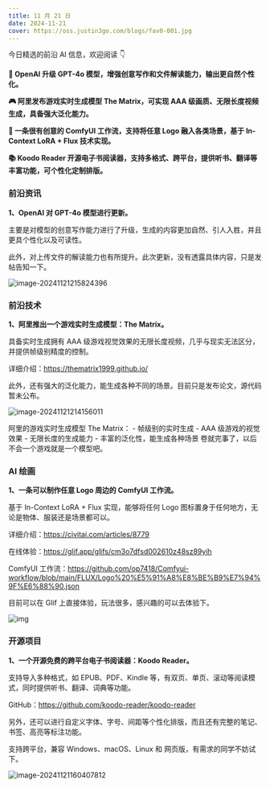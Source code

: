 ```yaml
---
title: 11 月 21 日
date: 2024-11-21
cover: https://oss.justin3go.com/blogs/fav0-001.jpg
---
```


今日精选的前沿 AI 信息，欢迎阅读 👇

**🔄 OpenAI 升级 GPT-4o 模型，增强创意写作和文件解读能力，输出更自然个性化。**

**🎮 阿里发布游戏实时生成模型 The Matrix，可实现 AAA 级画质、无限长度视频生成，具备强大泛化能力。**

**🎨 一条很有创意的 ComfyUI 工作流，支持将任意 Logo 融入各类场景，基于 In-Context LoRA + Flux 技术实现。**

**📚 Koodo Reader 开源电子书阅读器，支持多格式、跨平台，提供听书、翻译等丰富功能，可个性化定制排版。**



### 前沿资讯

**1、OpenAI 对 GPT-4o 模型进行更新。**

主要是对模型的创意写作能力进行了升级，生成的内容更加自然、引人入胜，并且更具个性化以及可读性。

此外，对上传文件的解读能力也有所提升。此次更新，没有透露具体内容，只是发帖告知一下。

![image-20241121215824396](https://cdn.jsdelivr.net/gh/freelander/oss@master/ai-daily/2024-11-21/image-20241121215824396.png)



### 前沿技术

**1、阿里推出一个游戏实时生成模型：The Matrix。**

具备实时生成拥有 AAA 级游戏视觉效果的无限长度视频，几乎与现实无法区分，并提供帧级别精度的控制。

详细介绍：https://thematrix1999.github.io/

此外，还有强大的泛化能力，能生成各种不同的场景。目前只是发布论文，源代码暂未公布。

![image-20241121214156011](https://cdn.jsdelivr.net/gh/freelander/oss@master/ai-daily/2024-11-21/image-20241121214156011.png)



阿里的游戏实时生成模型 The Matrix： - 帧级别的实时生成 - AAA 级游戏的视觉效果 - 无限长度的生成能力 - 丰富的泛化性，能生成各种场景 卷就完事了，以后不会一个游戏就是一个模型吧。



### AI 绘画

**1、一条可以制作任意 Logo 周边的 ComfyUI 工作流。**

基于 In-Context LoRA + Flux 实现，能够将任何 Logo 图标置身于任何地方，无论是物体、服装还是场景都可以。

详细介绍：https://civitai.com/articles/8779

在线体验：https://glif.app/glifs/cm3o7dfsd002610z48sz89yih

ComfyUI 工作流：https://github.com/op7418/Comfyui-workflow/blob/main/FLUX/Logo%20%E5%91%A8%E8%BE%B9%E7%94%9F%E6%88%90.json

目前可以在 Glif 上直接体验，玩法很多，感兴趣的可以去体验下。

![img](https://cdn.jsdelivr.net/gh/freelander/oss@master/ai-daily/2024-11-21/1&e=1735660799&s=mtvyvvtvyyyj&token=kIxbL07-8jAj8w1n4s9zv64FuZZNEATmlU_Vm6zD:wknjRQaqnpX01UwowVs2oTnJNaY=.png)



### 开源项目

**1、一个开源免费的跨平台电子书阅读器：Koodo Reader。**

支持导入多种格式，如 EPUB、PDF、Kindle 等，有双页、单页、滚动等阅读模式，同时提供听书、翻译、词典等功能。

GitHub：https://github.com/koodo-reader/koodo-reader

另外，还可以进行自定义字体、字号、间距等个性化排版，而且还有完整的笔记、书签、高亮等标注功能。

支持跨平台，兼容 Windows、macOS、Linux 和 网页版，有需求的同学不妨试下。

![image-20241121160407812](https://cdn.jsdelivr.net/gh/freelander/oss@master/ai-daily/2024-11-21/image-20241121160407812.png)
